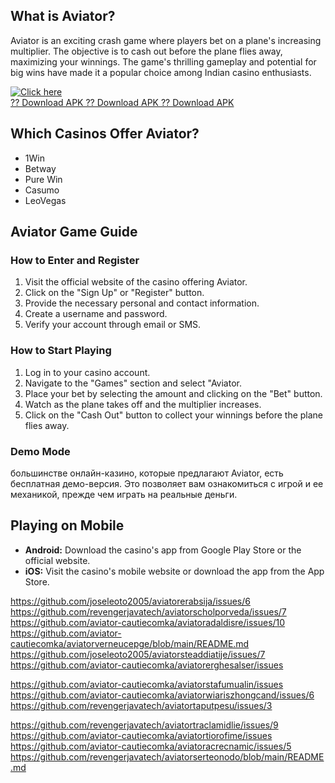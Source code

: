 ## What is Aviator?

Aviator is an exciting crash game where players bet on a plane\'s
increasing multiplier. The objective is to cash out before the plane
flies away, maximizing your winnings. The game\'s thrilling gameplay and
potential for big wins have made it a popular choice among Indian casino
enthusiasts.

[![Click
here](https://readscoops.com/wp-content/uploads/2023/03/Readscoop-aviator-1-1.jpg)](https://traff.sbs/deff)\
[?? Download APK ?? Download APK ?? Download
APK](https://traff.sbs/deff)

## Which Casinos Offer Aviator?

-   1Win
-   Betway
-   Pure Win
-   Casumo
-   LeoVegas

## Aviator Game Guide

### How to Enter and Register

1.  Visit the official website of the casino offering Aviator.
2.  Click on the "Sign Up" or "Register" button.
3.  Provide the necessary personal and contact information.
4.  Create a username and password.
5.  Verify your account through email or SMS.

### How to Start Playing

1.  Log in to your casino account.
2.  Navigate to the "Games" section and select "Aviator.
3.  Place your bet by selecting the amount and clicking on the
    "Bet" button.
4.  Watch as the plane takes off and the multiplier increases.
5.  Click on the "Cash Out" button to collect your winnings before
    the plane flies away.

### Demo Mode

большинстве онлайн-казино, которые предлагают Aviator, есть бесплатная
демо-версия. Это позволяет вам ознакомиться с игрой и ее механикой,
прежде чем играть на реальные деньги.

## Playing on Mobile

-   **Android:** Download the casino\'s app from Google Play Store or
    the official website.
-   **iOS:** Visit the casino\'s mobile website or download the app from
    the App Store.

https://github.com/joseleoto2005/aviatorerabsija/issues/6
https://github.com/revengerjavatech/aviatorscholporveda/issues/7
https://github.com/aviator-cautiecomka/aviatoradaldisre/issues/10
https://github.com/aviator-cautiecomka/aviatorverneucepge/blob/main/README.md
https://github.com/joseleoto2005/aviatorsteaddiatije/issues/7
https://github.com/aviator-cautiecomka/aviatorerghesalser/issues

https://github.com/aviator-cautiecomka/aviatorstafumualin/issues
https://github.com/aviator-cautiecomka/aviatorwiariszhongcand/issues/6
https://github.com/revengerjavatech/aviatortaputpesu/issues/3

https://github.com/revengerjavatech/aviatortraclamidlie/issues/9
https://github.com/aviator-cautiecomka/aviatortiorofime/issues
https://github.com/aviator-cautiecomka/aviatoracrecnamic/issues/5
https://github.com/revengerjavatech/aviatorserteonodo/blob/main/README.md
